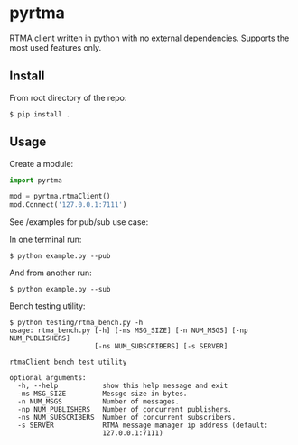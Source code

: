 # pyrtma
RTMA client written in python with no external dependencies. Supports the most used features only.

## Install
From root directory of the repo:
```shell
$ pip install .
```
## Usage
Create a module:
```python
import pyrtma

mod = pyrtma.rtmaClient()
mod.Connect('127.0.0.1:7111')
```

See /examples for pub/sub use case:

In one terminal run: 
```shell
$ python example.py --pub
```

And from another run: 
```shell
$ python example.py --sub
```

Bench testing utility: 
```shell
$ python testing/rtma_bench.py -h
usage: rtma_bench.py [-h] [-ms MSG_SIZE] [-n NUM_MSGS] [-np NUM_PUBLISHERS]
                     [-ns NUM_SUBSCRIBERS] [-s SERVER]

rtmaClient bench test utility

optional arguments:
  -h, --help           show this help message and exit
  -ms MSG_SIZE         Messge size in bytes.
  -n NUM_MSGS          Number of messages.
  -np NUM_PUBLISHERS   Number of concurrent publishers.
  -ns NUM_SUBSCRIBERS  Number of concurrent subscribers.
  -s SERVER            RTMA message manager ip address (default:
                       127.0.0.1:7111)
```
